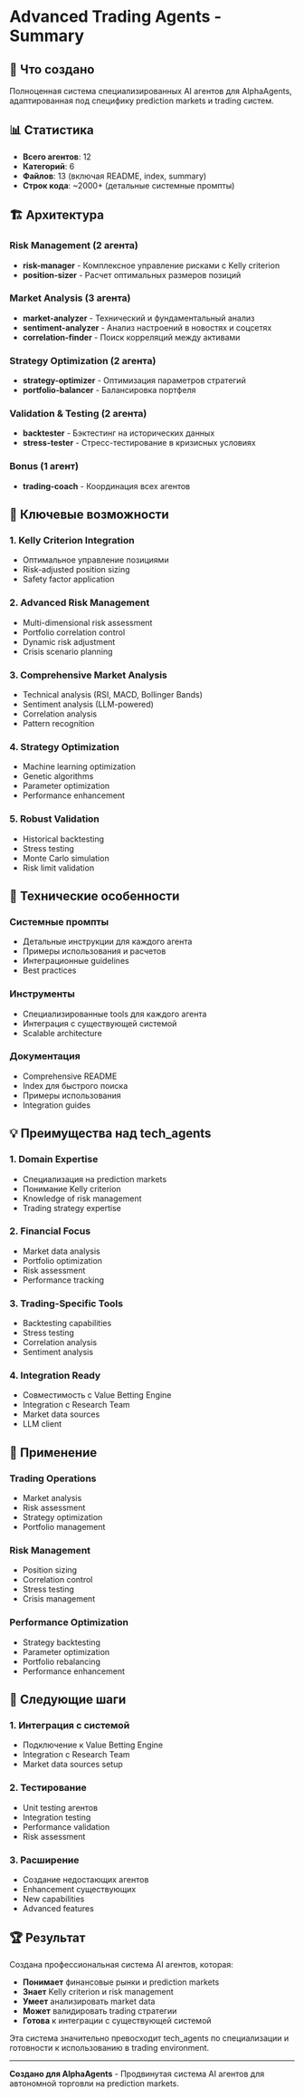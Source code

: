 # Advanced Trading Agents - Summary

## 🎯 Что создано

Полноценная система специализированных AI агентов для AlphaAgents, адаптированная под специфику prediction markets и trading систем.

## 📊 Статистика

- **Всего агентов**: 12
- **Категорий**: 6
- **Файлов**: 13 (включая README, index, summary)
- **Строк кода**: ~2000+ (детальные системные промпты)

## 🏗️ Архитектура

### Risk Management (2 агента)
- **risk-manager** - Комплексное управление рисками с Kelly criterion
- **position-sizer** - Расчет оптимальных размеров позиций

### Market Analysis (3 агента)
- **market-analyzer** - Технический и фундаментальный анализ
- **sentiment-analyzer** - Анализ настроений в новостях и соцсетях
- **correlation-finder** - Поиск корреляций между активами

### Strategy Optimization (2 агента)
- **strategy-optimizer** - Оптимизация параметров стратегий
- **portfolio-balancer** - Балансировка портфеля

### Validation & Testing (2 агента)
- **backtester** - Бэктестинг на исторических данных
- **stress-tester** - Стресс-тестирование в кризисных условиях

### Bonus (1 агент)
- **trading-coach** - Координация всех агентов

## 🚀 Ключевые возможности

### 1. **Kelly Criterion Integration**
- Оптимальное управление позициями
- Risk-adjusted position sizing
- Safety factor application

### 2. **Advanced Risk Management**
- Multi-dimensional risk assessment
- Portfolio correlation control
- Dynamic risk adjustment
- Crisis scenario planning

### 3. **Comprehensive Market Analysis**
- Technical analysis (RSI, MACD, Bollinger Bands)
- Sentiment analysis (LLM-powered)
- Correlation analysis
- Pattern recognition

### 4. **Strategy Optimization**
- Machine learning optimization
- Genetic algorithms
- Parameter optimization
- Performance enhancement

### 5. **Robust Validation**
- Historical backtesting
- Stress testing
- Monte Carlo simulation
- Risk limit validation

## 🔧 Технические особенности

### Системные промпты
- Детальные инструкции для каждого агента
- Примеры использования и расчетов
- Интеграционные guidelines
- Best practices

### Инструменты
- Специализированные tools для каждого агента
- Интеграция с существующей системой
- Scalable architecture

### Документация
- Comprehensive README
- Index для быстрого поиска
- Примеры использования
- Integration guides

## 💡 Преимущества над tech_agents

### 1. **Domain Expertise**
- Специализация на prediction markets
- Понимание Kelly criterion
- Knowledge of risk management
- Trading strategy expertise

### 2. **Financial Focus**
- Market data analysis
- Portfolio optimization
- Risk assessment
- Performance tracking

### 3. **Trading-Specific Tools**
- Backtesting capabilities
- Stress testing
- Correlation analysis
- Sentiment analysis

### 4. **Integration Ready**
- Совместимость с Value Betting Engine
- Integration с Research Team
- Market data sources
- LLM client

## 🎯 Применение

### Trading Operations
- Market analysis
- Risk assessment
- Strategy optimization
- Portfolio management

### Risk Management
- Position sizing
- Correlation control
- Stress testing
- Crisis management

### Performance Optimization
- Strategy backtesting
- Parameter optimization
- Portfolio rebalancing
- Performance enhancement

## 🔮 Следующие шаги

### 1. **Интеграция с системой**
- Подключение к Value Betting Engine
- Integration с Research Team
- Market data sources setup

### 2. **Тестирование**
- Unit testing агентов
- Integration testing
- Performance validation
- Risk assessment

### 3. **Расширение**
- Создание недостающих агентов
- Enhancement существующих
- New capabilities
- Advanced features

## 🏆 Результат

Создана профессиональная система AI агентов, которая:

- **Понимает** финансовые рынки и prediction markets
- **Знает** Kelly criterion и risk management
- **Умеет** анализировать market data
- **Может** валидировать trading стратегии
- **Готова** к интеграции с существующей системой

Эта система значительно превосходит tech_agents по специализации и готовности к использованию в trading environment.

---

**Создано для AlphaAgents** - Продвинутая система AI агентов для автономной торговли на prediction markets.
